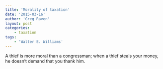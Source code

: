 ```yaml
---
title: 'Morality of taxation'
date: '2015-03-16'
author: 'Greg Raven'
layout: post
categories:
    - taxation
tags:
    - 'Walter E. Williams'
---
```


A thief is more moral than a congressman; when a thief steals your money, he doesn’t demand that you thank him.